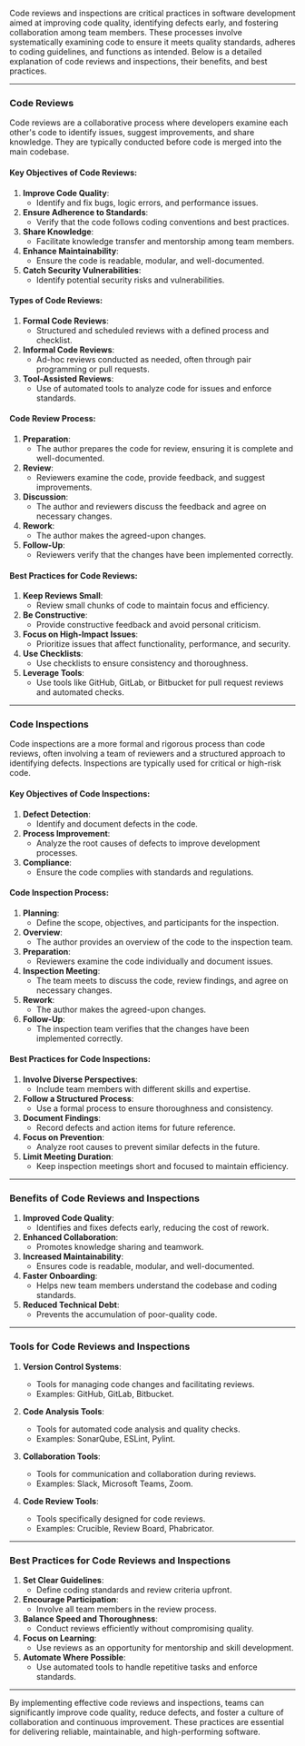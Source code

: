 Code reviews and inspections are critical practices in software development aimed at improving code quality, identifying defects early, and fostering collaboration among team members. These processes involve systematically examining code to ensure it meets quality standards, adheres to coding guidelines, and functions as intended. Below is a detailed explanation of code reviews and inspections, their benefits, and best practices.

---

### **Code Reviews**
Code reviews are a collaborative process where developers examine each other's code to identify issues, suggest improvements, and share knowledge. They are typically conducted before code is merged into the main codebase.

#### Key Objectives of Code Reviews:
1. **Improve Code Quality**:
   - Identify and fix bugs, logic errors, and performance issues.
2. **Ensure Adherence to Standards**:
   - Verify that the code follows coding conventions and best practices.
3. **Share Knowledge**:
   - Facilitate knowledge transfer and mentorship among team members.
4. **Enhance Maintainability**:
   - Ensure the code is readable, modular, and well-documented.
5. **Catch Security Vulnerabilities**:
   - Identify potential security risks and vulnerabilities.

#### Types of Code Reviews:
1. **Formal Code Reviews**:
   - Structured and scheduled reviews with a defined process and checklist.
2. **Informal Code Reviews**:
   - Ad-hoc reviews conducted as needed, often through pair programming or pull requests.
3. **Tool-Assisted Reviews**:
   - Use of automated tools to analyze code for issues and enforce standards.

#### Code Review Process:
1. **Preparation**:
   - The author prepares the code for review, ensuring it is complete and well-documented.
2. **Review**:
   - Reviewers examine the code, provide feedback, and suggest improvements.
3. **Discussion**:
   - The author and reviewers discuss the feedback and agree on necessary changes.
4. **Rework**:
   - The author makes the agreed-upon changes.
5. **Follow-Up**:
   - Reviewers verify that the changes have been implemented correctly.

#### Best Practices for Code Reviews:
1. **Keep Reviews Small**:
   - Review small chunks of code to maintain focus and efficiency.
2. **Be Constructive**:
   - Provide constructive feedback and avoid personal criticism.
3. **Focus on High-Impact Issues**:
   - Prioritize issues that affect functionality, performance, and security.
4. **Use Checklists**:
   - Use checklists to ensure consistency and thoroughness.
5. **Leverage Tools**:
   - Use tools like GitHub, GitLab, or Bitbucket for pull request reviews and automated checks.

---

### **Code Inspections**
Code inspections are a more formal and rigorous process than code reviews, often involving a team of reviewers and a structured approach to identifying defects. Inspections are typically used for critical or high-risk code.

#### Key Objectives of Code Inspections:
1. **Defect Detection**:
   - Identify and document defects in the code.
2. **Process Improvement**:
   - Analyze the root causes of defects to improve development processes.
3. **Compliance**:
   - Ensure the code complies with standards and regulations.

#### Code Inspection Process:
1. **Planning**:
   - Define the scope, objectives, and participants for the inspection.
2. **Overview**:
   - The author provides an overview of the code to the inspection team.
3. **Preparation**:
   - Reviewers examine the code individually and document issues.
4. **Inspection Meeting**:
   - The team meets to discuss the code, review findings, and agree on necessary changes.
5. **Rework**:
   - The author makes the agreed-upon changes.
6. **Follow-Up**:
   - The inspection team verifies that the changes have been implemented correctly.

#### Best Practices for Code Inspections:
1. **Involve Diverse Perspectives**:
   - Include team members with different skills and expertise.
2. **Follow a Structured Process**:
   - Use a formal process to ensure thoroughness and consistency.
3. **Document Findings**:
   - Record defects and action items for future reference.
4. **Focus on Prevention**:
   - Analyze root causes to prevent similar defects in the future.
5. **Limit Meeting Duration**:
   - Keep inspection meetings short and focused to maintain efficiency.

---

### **Benefits of Code Reviews and Inspections**
1. **Improved Code Quality**:
   - Identifies and fixes defects early, reducing the cost of rework.
2. **Enhanced Collaboration**:
   - Promotes knowledge sharing and teamwork.
3. **Increased Maintainability**:
   - Ensures code is readable, modular, and well-documented.
4. **Faster Onboarding**:
   - Helps new team members understand the codebase and coding standards.
5. **Reduced Technical Debt**:
   - Prevents the accumulation of poor-quality code.

---

### **Tools for Code Reviews and Inspections**
1. **Version Control Systems**:
   - Tools for managing code changes and facilitating reviews.
   - Examples: GitHub, GitLab, Bitbucket.

2. **Code Analysis Tools**:
   - Tools for automated code analysis and quality checks.
   - Examples: SonarQube, ESLint, Pylint.

3. **Collaboration Tools**:
   - Tools for communication and collaboration during reviews.
   - Examples: Slack, Microsoft Teams, Zoom.

4. **Code Review Tools**:
   - Tools specifically designed for code reviews.
   - Examples: Crucible, Review Board, Phabricator.

---

### **Best Practices for Code Reviews and Inspections**
1. **Set Clear Guidelines**:
   - Define coding standards and review criteria upfront.
2. **Encourage Participation**:
   - Involve all team members in the review process.
3. **Balance Speed and Thoroughness**:
   - Conduct reviews efficiently without compromising quality.
4. **Focus on Learning**:
   - Use reviews as an opportunity for mentorship and skill development.
5. **Automate Where Possible**:
   - Use automated tools to handle repetitive tasks and enforce standards.

---

By implementing effective code reviews and inspections, teams can significantly improve code quality, reduce defects, and foster a culture of collaboration and continuous improvement. These practices are essential for delivering reliable, maintainable, and high-performing software.
